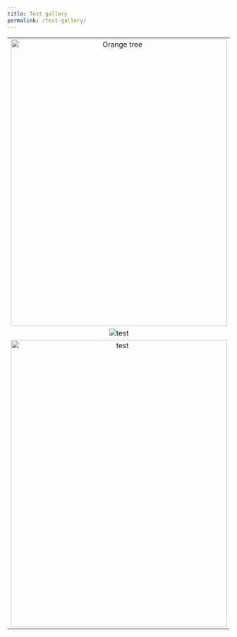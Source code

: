 ```yaml
---
title: Test gallery
permalink: /test-gallery/
---
```


| | | |
|:-------------------------:|:-------------------------:|:-------------------------:|
|<img alt="Orange tree" src="../assets/images/por13.JPG" width="490" height="650"> |  <img alt="Jesus cross" src="../assets/images/por2.JPG" width="206" height="226">|<img alt="test" src="../assets/images/por3.JPG" width="206" height="226">|
|<img alt="test" src="../assets/images/por4.JPG">  |  <img alt="Jesus cross" src="../assets/images/por5.JPG">|<img alt="test" src="../assets/images/por7.JPG">|
|<img alt="test" src="../assets/images/por15.JPG" width="490" height="650">  |  <img alt="Zare" src="../assets/images/por16.JPG" width="490" height="650">|<img alt="Sydney" src="../assets/images/por19.JPG" width="490" height="650">|